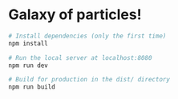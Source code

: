 # Galaxy of particles!


``` bash
# Install dependencies (only the first time)
npm install

# Run the local server at localhost:8080
npm run dev

# Build for production in the dist/ directory
npm run build
```
